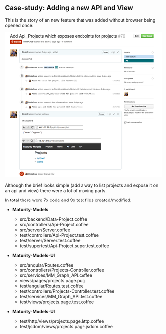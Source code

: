 ## Case-study: Adding a new API and View

This is the story of an new feature that was added without browser being opened once:

![](images/bd0f5f54-34bd-11e6-8012-5b90b8f41fda.png)

Although the brief looks simple (add a way to list projects and expose it on an api and view) there were a lot of moving parts.

In total there were 7x code and 9x test files created/modified:

- **Maturity-Models**
  - src/backend/Data-Project.coffee
  - src/controllers/Api-Project.coffee
  - src/server/Server.coffee  
  - test/controllers/Api-Project.test.coffee
  - test/server/Server.test.coffee
  - test/supertest/Api-Project.super.test.coffee

- **Maturity-Models-UI**

  - src/angular/Routes.coffee
  - src/controllers/Projects-Controller.coffee
  - src/services/MM_Graph_API.coffee
  - views/pages/projects.page.pug
  - test/angular/Routes.test.coffee
  - test/controllers/Projects-Controller.test.coffee
  - test/services/MM_Graph_API.test.coffee
  - test/views/projects.page.test.coffee  

- **Maturity-Models-UI**  

  - test/http/views/projects.page.http.coffee
  - test/jsdom/views/projects.page.jsdom.coffee  
